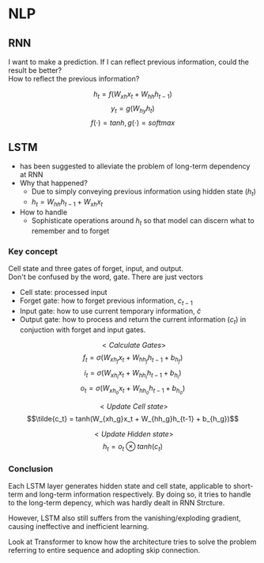 # NLP

## RNN
I want to make a prediction. If I can reflect previous information, could the result be better?  
How to reflect the previous information?

$$h_t = f(W_{xh}x_t + W_{hh}h_{t-1})$$
$$y_t = g(W_{hy}h_t)$$
$$f(\cdot) = tanh, g(\cdot) = softmax$$

## LSTM
 - has been suggested to alleviate the problem of long-term dependency at RNN
 - Why that happened? 
    - Due to simply conveying previous information using hidden state ($h_t$)
    - $h_t = W_{hh}h_{t-1} + W_{xh}x_t$
 - How to handle
    - Sophisticate operations around $h_t$ so that model can discern what to remember and to forget

### Key concept
Cell state and three gates of forget, input, and output.  
Don't be confused by the word, gate. There are just vectors

 - Cell state: processed input
 - Forget gate: how to forget previous information, $c_{t-1}$
 - Input gate: how to use current temporary information, $\tilde{c}$
 - Output gate: how to process and return the current information ($c_t$) in conjuction with forget and input gates.

$$<Calculate \ Gates>$$
 $$f_t = \sigma(W_{xh_f}x_t + W_{hh_f}h_{t-1} + b_{h_f})$$
 $$i_t = \sigma(W_{xh_i}x_t + W_{hh_i}h_{t-1} + b_{h_i})$$
 $$o_t = \sigma(W_{xh_o}x_t + W_{hh_o}h_{t-1} + b_{h_o})$$

$$<Update \ Cell \ state>$$
 $$\tilde{c_t} = tanh(W_{xh_g}x_t + W_{hh_g}h_{t-1} + b_{h_g})$$

$$<Update \ Hidden \ state>$$
 $$h_t = o_t \otimes tanh(c_t)$$


### Conclusion
Each LSTM layer generates hidden state and cell state, applicable to short-term  and long-term information respectively. By doing so, it tries to handle to the long-term depency, which was hardly dealt in RNN Strcture.

However, LSTM also still suffers from the vanishing/exploding gradient, causing ineffective and inefficient learning. 

Look at Transformer to know how the architecture tries to solve the problem referring to entire sequence and adopting skip connection.